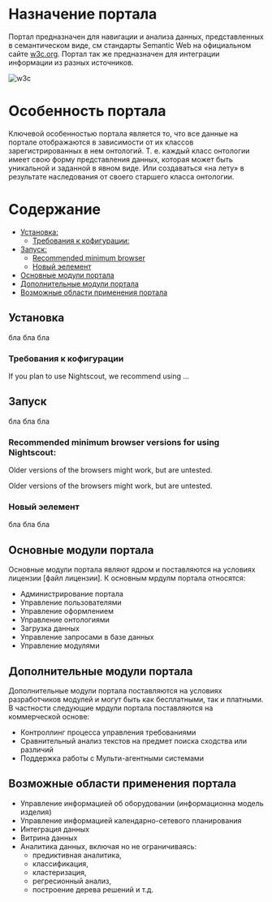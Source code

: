 # Назначение портала

Портал предназначен для навигации и анализа данных, представленных в семантическом виде, см стандарты Semantic Web на официальном сайте [w3c.org](https://www.w3.org/standards/semanticweb/). Портал так же предназначен для интеграции информации из разных источников.

![w3c](https://www.w3.org/Icons/SW/sw-horz-w3c.png)

# Особенность портала

Ключевой особенностью портала является то, что все данные на портале отображаются в зависимости от их классов зарегистрированных в нем онтологий. Т. е. каждый класс онтологии имеет свою форму представления данных, которая может быть уникальной и заданной в явном виде. Или создаваться «на лету» в результате наследования от своего старшего класса онтологии. 

# Содержание

- [Установка:](#1)
  - [Требования к кофигурации:](#1.1)
- [Запуск:](#2)
  - [Recommended minimum browser](#2.1)
  - [Новый эелемент](#2.2)
- [Основные модули портала](#3) 
- [Дополнительные модули портала](#4)
- [Возможные области применения портала](#5)

<a name="1"></a>
## Установка

бла бла бла

<a name="1.1"></a>
### Требования к кофигурации

If you plan to use Nightscout, we recommend using ...

<a name="2"></a>
## Запуск
бла бла бла

<a name="2.1"></a>
### Recommended minimum browser versions for using Nightscout:

Older versions of the browsers might work, but are untested.

Older versions of the browsers might work, but are untested.

<a name="2.2"></a>
### Новый эелемент

бла бла бла

<a name="3"></a>
## Основные модули портала
Основные модули портала являют ядром и поставляются на условиях лицензии [файл лицензии]. К основным мрдулм портала относятся:
- Администрирование портала
- Управление пользователями
- Управление оформлением 
- Управление онтологиями
- Загрузка данных
- Управление запросами в базе данных
- Управление модулями

<a name="4"></a>
## Дополнительные модули портала
Дополнительные модули портала поставляются на условиях разработчиков модулей и могут быть как бесплатными, так и платными. В частности следующие мрдули портала поставляются на коммерческой основе:
 - Контроллинг процесса управления требованиями
 - Сравнительный анализ текстов на предмет поиска сходства или различий
 - Поддержка работы с Мульти-агентными системами

<a name="5"></a>
## Возможные области применения портала
- Управление информацией об оборудовании (информационна модель изделия)
- Управление информацией календарно-сетевого планирования
- Интеграция данных
- Витрина данных
- Аналитика данных, включая но не ограничиваясь:
  - предиктивная аналитика, 
  - классификация, 
  - кластеризация, 
  - регресионный анализ, 
  - построение дерева решений и т.д.

